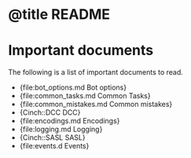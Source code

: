 # @title README

# Important documents

The following is a list of important documents to read.

- {file:bot_options.md Bot options}
- {file:common_tasks.md Common Tasks}
- {file:common_mistakes.md Common mistakes}
- {Cinch::DCC DCC}
- {file:encodings.md Encodings}
- {file:logging.md Logging}
- {Cinch::SASL SASL}
- {file:events.d Events}
